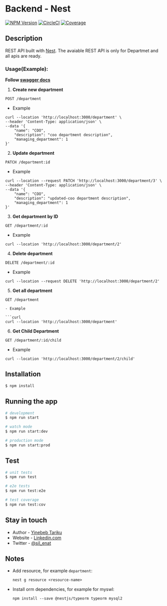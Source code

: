 # Backend - Nest

<a href="https://www.npmjs.com/~nestjscore" target="_blank"><img src="https://img.shields.io/npm/v/@nestjs/core.svg" alt="NPM Version" /></a>
<a href="https://circleci.com/gh/nestjs/nest" target="_blank"><img src="https://img.shields.io/circleci/build/github/nestjs/nest/master" alt="CircleCI" /></a>
<a href="https://coveralls.io/github/nestjs/nest?branch=master" target="_blank"><img src="https://coveralls.io/repos/github/nestjs/nest/badge.svg?branch=master#9" alt="Coverage" /></a>

## Description

REST API built with [Nest](https://github.com/nestjs/nest). The avaiable REST API is only for Departmet and all apis are ready.

### Usage(Example):

**Follow [swagger docs](http://localhost:3000/api)**

1. **Create new department**

```curl
POST /department
```

- Example

```curl
curl --location 'http://localhost:3000/department' \
--header 'Content-Type: application/json' \
--data '{
    "name": "COO",
    "description": "coo department description",
    "managing_department": 1
}'
```

2. **Update department**

```curl
PATCH /department:id
```

- Example

```curl
curl --location --request PATCH 'http://localhost:3000/department/3' \
--header 'Content-Type: application/json' \
--data '{
    "name": "COO",
    "description": "updated-coo department description",
    "managing_department": 1
}'
```

3. **Get department by ID**

```curl
GET /department/:id
```

- Example

```curl
curl --location 'http://localhost:3000/department/2'
```

4. **Delete department**

```curl
DELETE /department/:id
```

- Example

```curl
curl --location --request DELETE 'http://localhost:3000/department/2'
```

5. **Get all department**

````curl
GET /department

- Example

```curl
curl --location 'http://localhost:3000/department'
````

6. **Get Child Department**

```curl
GET /department/:id/child
```

- Example

```curl
curl --location 'http://localhost:3000/department/2/child'
```

## Installation

```bash
$ npm install
```

## Running the app

```bash
# development
$ npm run start

# watch mode
$ npm run start:dev

# production mode
$ npm run start:prod
```

## Test

```bash
# unit tests
$ npm run test

# e2e tests
$ npm run test:e2e

# test coverage
$ npm run test:cov
```

## Stay in touch

- Author - [Yinebeb Tariku](mailto:yintar5@gmail.com)
- Website - [Linkedin.com](https://linkedin.com/in/yinebeb-tariku)
- Twitter - [@sil_enat](https://twitter.com/sil_enat)

## Notes

- Add resource, for example `department`:

  `nest g resource <resource-name>`

- Install orm dependencies, for example for myswl:

  `npm install --save @nestjs/typeorm typeorm mysql2`

